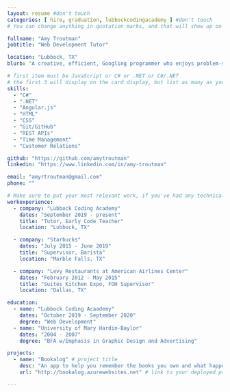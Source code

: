 ```yaml
---
layout: resume #don't touch
categories: [ hire, graduation, lubbockcodingacademy ] #don't touch
# You can change anything in quotation marks, and that will show up on your profile.

fullname: "Amy Troutman"
jobtitle: "Web Development Tutor"

location: "Lubbock, TX"
blurb: "A creative, efficient, Googling programmer who enjoys problem-solving." # Write what you'd like potential employers to know about you, and your story of how you became passionate for coding as a career.

# first item must be JavaScript or C# or .NET or C#/.NET
# the first 3 will display on the card display, but list as many as you want, they will be visible on your hire page
skills:
  - "C#"
  - ".NET"
  - "Angular.js"
  - "HTML"
  - "CSS"
  - "Git/GitHub"
  - "REST APIs"
  - "Time Management"
  - "Customer Relations"

github: "https://github.com/amytroutman"
linkedin: "https://www.linkedin.com/in/amy-troutman"

email: "amyrtroutman@gmail.com"
phone: ""

# Make sure to put your most relevant work, if you've had any technical roles or relevant skills like management, etc. Don't worry about putting every job you've had!
workexperience:
  - company: "Lubbock Coding Academy"
    dates: "September 2019 - present"
    title: "Tutor, Early Code Teacher"
    location: "Lubbock, TX"

  - company: "Starbucks"
    dates: "July 2015 - June 2019"
    title: "Supervisor, Barista"
    location: "Marble Falls, TX"

  - company: "Levy Restaurants at American Airlines Center"
    dates: "February 2012 - May 2015"
    title: "Suites Kitchen Expo, FOH Supervisor"
    location: "Dallas, TX"

education:
  - name: "Lubbock Coding Acaademy"
    dates: "October 2019 - September 2020"
    degree: "Web Development"
  - name: "University of Mary Hardin-Baylor"
    dates: "2004 - 2007"
    degree: "BFA w/Emphasis in Graphic Design and Advertising"

projects:
  - name: "Bookalog" # project title
    desc: "An app to help you remember the books you own and what happened in those books, for people like me who forget even the really big plot points." # short description of what project does"
    url: "http://bookalog.azurewebsites.net" # link to your deployed project

---
```

